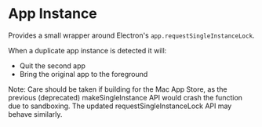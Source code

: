 App Instance
=========

Provides a small wrapper around Electron's `app.requestSingleInstanceLock`.

When a duplicate app instance is detected it will:
- Quit the second app
- Bring the original app to the foreground

Note: Care should be taken if building for the Mac App Store, as the previous (deprecated) makeSingleInstance API would crash the function due to sandboxing. The updated requestSingleInstanceLock API may behave similarly.